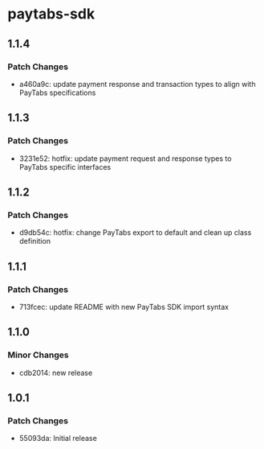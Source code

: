 # paytabs-sdk

## 1.1.4

### Patch Changes

- a460a9c: update payment response and transaction types to align with PayTabs specifications

## 1.1.3

### Patch Changes

- 3231e52: hotfix: update payment request and response types to PayTabs specific interfaces

## 1.1.2

### Patch Changes

- d9db54c: hotfix: change PayTabs export to default and clean up class definition

## 1.1.1

### Patch Changes

- 713fcec: update README with new PayTabs SDK import syntax

## 1.1.0

### Minor Changes

- cdb2014: new release

## 1.0.1

### Patch Changes

- 55093da: Initial release
